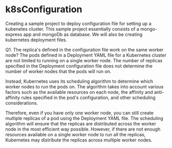 # k8sConfiguration
Creating a sample project to deploy configuration file for setting up a kubenetes cluster. This sample project essentially 
consists of a mongo-express app and mongoDb as database. We will also be creating kubernetes deployment files.

Q1. The replica's defined in the configuration file work on the same worker node? 
The pods defined in a Deployment YAML file for a Kubernetes cluster are not limited to running on a single worker node. The number of replicas specified in the Deployment configuration file does not determine the number of worker nodes that the pods will run on.

Instead, Kubernetes uses its scheduling algorithm to determine which worker nodes to run the pods on. The algorithm takes into account various factors such as the available resources on each node, the affinity and anti-affinity rules specified in the pod's configuration, and other scheduling considerations.

Therefore, even if you have only one worker node, you can still create multiple replicas of a pod using the Deployment YAML file. The scheduling algorithm will ensure that the replicas are distributed across the worker node in the most efficient way possible. However, if there are not enough resources available on a single worker node to run all the replicas, Kubernetes may distribute the replicas across multiple worker nodes.